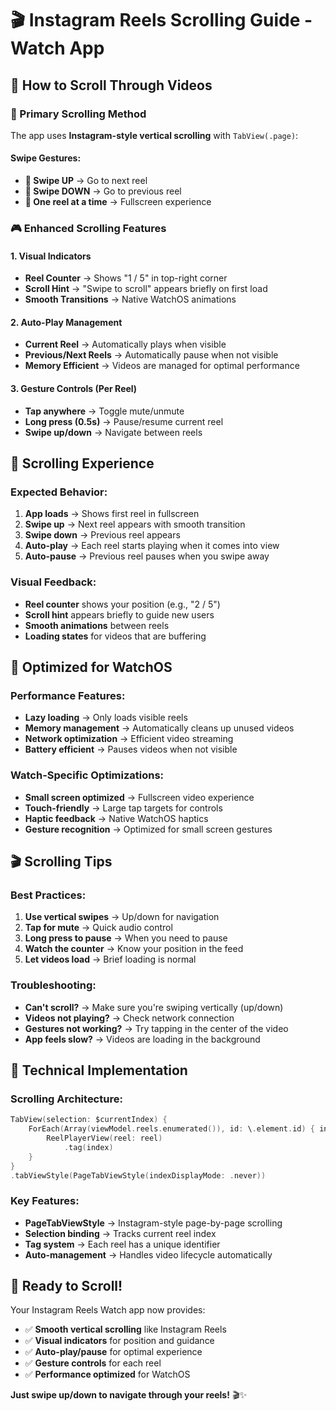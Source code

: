 # 🎬 **Instagram Reels Scrolling Guide - Watch App**

## 🎯 **How to Scroll Through Videos**

### **📱 Primary Scrolling Method**
The app uses **Instagram-style vertical scrolling** with `TabView(.page)`:

#### **Swipe Gestures:**
- **🔄 Swipe UP** → Go to next reel
- **🔄 Swipe DOWN** → Go to previous reel
- **📱 One reel at a time** → Fullscreen experience

### **🎮 Enhanced Scrolling Features**

#### **1. Visual Indicators**
- **Reel Counter** → Shows "1 / 5" in top-right corner
- **Scroll Hint** → "Swipe to scroll" appears briefly on first load
- **Smooth Transitions** → Native WatchOS animations

#### **2. Auto-Play Management**
- **Current Reel** → Automatically plays when visible
- **Previous/Next Reels** → Automatically pause when not visible
- **Memory Efficient** → Videos are managed for optimal performance

#### **3. Gesture Controls (Per Reel)**
- **Tap anywhere** → Toggle mute/unmute
- **Long press (0.5s)** → Pause/resume current reel
- **Swipe up/down** → Navigate between reels

## 🎯 **Scrolling Experience**

### **Expected Behavior:**
1. **App loads** → Shows first reel in fullscreen
2. **Swipe up** → Next reel appears with smooth transition
3. **Swipe down** → Previous reel appears
4. **Auto-play** → Each reel starts playing when it comes into view
5. **Auto-pause** → Previous reel pauses when you swipe away

### **Visual Feedback:**
- **Reel counter** shows your position (e.g., "2 / 5")
- **Scroll hint** appears briefly to guide new users
- **Smooth animations** between reels
- **Loading states** for videos that are buffering

## 🚀 **Optimized for WatchOS**

### **Performance Features:**
- **Lazy loading** → Only loads visible reels
- **Memory management** → Automatically cleans up unused videos
- **Network optimization** → Efficient video streaming
- **Battery efficient** → Pauses videos when not visible

### **Watch-Specific Optimizations:**
- **Small screen optimized** → Fullscreen video experience
- **Touch-friendly** → Large tap targets for controls
- **Haptic feedback** → Native WatchOS haptics
- **Gesture recognition** → Optimized for small screen gestures

## 🎬 **Scrolling Tips**

### **Best Practices:**
1. **Use vertical swipes** → Up/down for navigation
2. **Tap for mute** → Quick audio control
3. **Long press to pause** → When you need to pause
4. **Watch the counter** → Know your position in the feed
5. **Let videos load** → Brief loading is normal

### **Troubleshooting:**
- **Can't scroll?** → Make sure you're swiping vertically (up/down)
- **Videos not playing?** → Check network connection
- **Gestures not working?** → Try tapping in the center of the video
- **App feels slow?** → Videos are loading in the background

## 🎯 **Technical Implementation**

### **Scrolling Architecture:**
```swift
TabView(selection: $currentIndex) {
    ForEach(Array(viewModel.reels.enumerated()), id: \.element.id) { index, reel in
        ReelPlayerView(reel: reel)
            .tag(index)
    }
}
.tabViewStyle(PageTabViewStyle(indexDisplayMode: .never))
```

### **Key Features:**
- **PageTabViewStyle** → Instagram-style page-by-page scrolling
- **Selection binding** → Tracks current reel index
- **Tag system** → Each reel has a unique identifier
- **Auto-management** → Handles video lifecycle automatically

## 🎉 **Ready to Scroll!**

Your Instagram Reels Watch app now provides:

- ✅ **Smooth vertical scrolling** like Instagram Reels
- ✅ **Visual indicators** for position and guidance
- ✅ **Auto-play/pause** for optimal experience
- ✅ **Gesture controls** for each reel
- ✅ **Performance optimized** for WatchOS

**Just swipe up/down to navigate through your reels!** 🎬✨ 